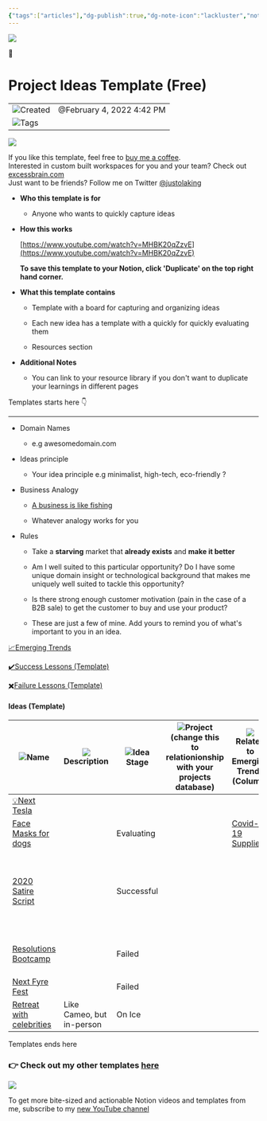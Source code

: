 ```yaml
---
{"tags":["articles"],"dg-publish":true,"dg-note-icon":"lackluster","noteIcon":"lackluster","permalink":"/04-resources-material-para-zettel/articles/project-ideas-template-free/","dgPassFrontmatter":true,"created":"2025-10-16T10:15:21.689+01:00","updated":"2025-10-23T12:52:18.681+01:00"}
---
```

 

![](Dashboard/Attachments/photo-1529854140025-25995121f16f.jpeg)

🎁

# Project Ideas Template (Free)

|   |   |
|---|---|
|![](Dashboard/Attachments/clock_gray%2065.svg)Created|@February 4, 2022 4:42 PM|
|![](Dashboard/Attachments/list_gray%20782.svg)Tags||

![](Dashboard/Attachments/Untitled_design_\(1\).png)

If you like this template, feel free to [buy me a coffee](https://www.buymeacoffee.com/olaking).  
Interested in custom built workspaces for you and your team? Check out [excessbrain.com](http://excessbrain.com)  
Just want to be friends? Follow me on Twitter [@justolaking](https://twitter.com/justolaking)

- **Who this template is for**
    
    - Anyone who wants to quickly capture ideas
    

- **How this works**
    
    [https://www.youtube.com/watch?v=MHBK20qZzvE](https://www.youtube.com/watch?v=MHBK20qZzvE)
    
    **To save this template to your Notion, click 'Duplicate' on the top right hand corner.**
    

- **What this template contains**
    
    - Template with a board for capturing and organizing ideas
    
    - Each new idea has a template with a quickly for quickly evaluating them
    
    - Resources section
    

- **Additional Notes**
    
    - You can link to your resource library if you don't want to duplicate your learnings in different pages
    

Templates starts here 👇

---

- Domain Names
    
    - e.g awesomedomain.com
    

- Ideas principle
    
    - Your idea principle e.g minimalist, high-tech, eco-friendly ?
    

- Business Analogy
    
    - [A business is like fishing](https://twitter.com/justolaking/status/1143344759676841984)
    
    - Whatever analogy works for you
    

- Rules
    
    - Take a **starving** market that **already exists** and **make it better**
    
    - Am I well suited to this particular opportunity? Do I have some unique domain insight or technological background that makes me uniquely well suited to tackle this opportunity?
    
    - Is there strong enough customer motivation (pain in the case of a B2B sale) to get the customer to buy and use your product?
    
    - These are just a few of mine. Add yours to remind you of what's important to you in an idea.
    

[📈Emerging Trends](Project%20Ideas%20Template%20\(Free\)/Emerging%20Trends%20527feaa83353418eba20d57e6ea1101c.html)

[✔️Success Lessons (Template)](Project%20Ideas%20Template%20\(Free\)/Success%20Lessons%20\(Template\)%2017699c18922e4d0ab10255958166d6fa.html)

[✖️Failure Lessons (Template)](Project%20Ideas%20Template%20\(Free\)/Failure%20Lessons%20\(Template\)%20e744c3ae93fb45829ca4fc12def59cf8.html)

#### Ideas (Template)

|![](Dashboard/Attachments/font_gray%20132.svg)Name|![](Dashboard/Attachments/description_gray%20326.svg)Description|![](Dashboard/Attachments/arrow-circle-down_gray%20820.svg)Idea Stage|![](Dashboard/Attachments/description_gray%20326.svg)Project (change this to relationionship with your projects database)|![](Dashboard/Attachments/arrow-northeast_gray%201160.svg)Related to Emerging Trends (Column)|![](Dashboard/Attachments/arrow-northeast_gray%201160.svg)✅ Success Lessons|![](Dashboard/Attachments/arrow-northeast_gray%201160.svg)❌ Failure Lessons|
|---|---|---|---|---|---|---|
|[💡Next Tesla](Project%20Ideas%20Template%20\(Free\)/Ideas%20\(Template\)/Next%20Tesla%20d0854d00688d4117acc3133ff33bf07d.html)|||||||
|[Face Masks for dogs](Project%20Ideas%20Template%20\(Free\)/Ideas%20\(Template\)/Face%20Masks%20for%20dogs%20670344a8c42c49658b12982795d78588.html)||Evaluating||[Covid-19 Supplies](Project%20Ideas%20Template%20\(Free\)/Emerging%20Trends/Covid-19%20Supplies%2000e00883541f4a1a809a78045b4a5eb5.html)|||
|[2020 Satire Script](Project%20Ideas%20Template%20\(Free\)/Ideas%20\(Template\)/2020%20Satire%20Script%20436730cf411a4e2db530296ca5dedac0.html)||Successful|||[Started early](Project%20Ideas%20Template%20\(Free\)/Success%20Lessons%20\(Template\)/Started%20early%200d7bb67a0fdf4592a1da28fa29d8a774.html), [Global co-operation](Project%20Ideas%20Template%20\(Free\)/Success%20Lessons%20\(Template\)/Global%20co-operation%202c9ee37055a44d8d8e80783a27ddcbd2.html), [Element of surprise](Project%20Ideas%20Template%20\(Free\)/Success%20Lessons%20\(Template\)/Element%20of%20surprise%20e321f3713a2743c5890af6210f87c06d.html)||
|[Resolutions Bootcamp](Project%20Ideas%20Template%20\(Free\)/Ideas%20\(Template\)/Resolutions%20Bootcamp%20ad80343ab6d3489dbbc0be7ce9126e86.html)||Failed||||[Bad timing](Project%20Ideas%20Template%20\(Free\)/Failure%20Lessons%20\(Template\)/Bad%20timing%20615e291880f54bacba3d6cbb98c59c0e.html), [Not scalable](Project%20Ideas%20Template%20\(Free\)/Failure%20Lessons%20\(Template\)/Not%20scalable%20e16b9a38c5cd40ad821c3588e22be70b.html)|
|[Next Fyre Fest](Project%20Ideas%20Template%20\(Free\)/Ideas%20\(Template\)/Next%20Fyre%20Fest%20758cb62e36c24314aafd7006ef16c133.html)||Failed|||||
|[Retreat with celebrities](Project%20Ideas%20Template%20\(Free\)/Ideas%20\(Template\)/Retreat%20with%20celebrities%20b5115b495c5b4319b21c47bcd06bbca6.html)|Like Cameo, but in-person|On Ice|||||

  
  

Templates ends here

### 👉 Check out my other templates [here](https://gumroad.com/olaking)

[![](Dashboard/Attachments/youtube.svg)](Project%20Ideas%20Template%20\(Free\)/youtube.svg)

To get more bite-sized and actionable Notion videos and templates from me, subscribe to my [new YouTube channel](https://www.youtube.com/channel/UCabvcRQJycxZ_1wCzB_nCGA)